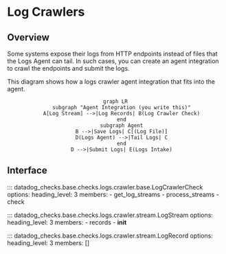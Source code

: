 # Log Crawlers

## Overview

Some systems expose their logs from HTTP endpoints instead of files that the Logs Agent can tail.
In such cases, you can create an agent integration to crawl the endpoints and submit the logs.

This diagram shows how a logs crawler agent integration that fits into the agent.

<div align="center" markdown="1">

```mermaid
graph LR
    subgraph "Agent Integration (you write this)"
    A[Log Stream] -->|Log Records| B(Log Crawler Check)
    end
    subgraph Agent
    B -->|Save Logs| C[(Log File)]
    D(Logs Agent) -->|Tail Logs| C
    end
    D -->|Submit Logs| E(Logs Intake)
```

</div>

## Interface

::: datadog_checks.base.checks.logs.crawler.base.LogCrawlerCheck
    options:
      heading_level: 3
      members:
        - get_log_streams
        - process_streams
        - check

::: datadog_checks.base.checks.logs.crawler.stream.LogStream
    options:
      heading_level: 3
      members:
        - records
        - __init__

::: datadog_checks.base.checks.logs.crawler.stream.LogRecord
    options:
      heading_level: 3
      members: []

